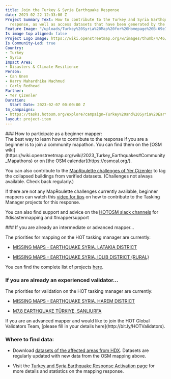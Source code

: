 ```yaml
---
title: Join the Turkey & Syria Earthquake Response
date: 2023-02-22 12:33:00 Z
Project Summary Text: How to contribute to the Turkey and Syria Earthquake mapping
  response, as well as access datasets that have been generated by the mapping.
Feature Image: "/uploads/Turkey%20Syria%20Map%20for%20Homepage%20B-69e708.png"
Is image top aligned: false
Project Logo Image: https://wiki.openstreetmap.org/w/images/thumb/4/46/Yer_cizenler_logo.png/240px-Yer_cizenler_logo.png
Is Community-Led: true
Country:
- Turkey
- Syria
Impact Area:
- Disasters & Climate Resilience
Person:
- Can Unen
- Harry Mahardhika Machmud
- Carly Redhead
Partner:
- Yer Çizenler
Duration:
  Start Date: 2023-02-07 00:00:00 Z
tm_campaigns:
- https://tasks.hotosm.org/explore?campaign=Turkey%20and%20Syria%20Earthquake%20Response%20February%202023
layout: project-item
---
```


<div align="left">
### How to participate as a beginner mapper:
</div>
The best way to learn how to contribute to the response if you are a beginner is to join a community mapathon. You can find them on the [OSM wiki](https://wiki.openstreetmap.org/wiki/2023_Turkey_Earthquakes#Community_Mapathons) or on [the OSM calendar](https://osmcal.org/).

You can also contribute to the [MapRoulette challenges of Yer Çizenler](https://maproulette.org/browse/projects/51027) to tag the collapsed buildings from verified datasets. (Challenges not always available. Check back regularly.)

If there are not any MapRoulette challenges currently available, beginner mappers can watch this [video for tips](https://www.youtube.com/watch?v=dbmcwMLhcwM) on how to contribute to the Tasking Manager projects for this response.

You can also find support and advice on the [HOTOSM slack channels](https://slack.hotosm.org/) for #disastermapping and #mappersupport

<div align="left">
### If you are already an intermediate or advanced mapper...

The priorities for mapping on the HOT tasking manager are currently:

* [MISSING MAPS - EARTHQUAKE SYRIA, LATAKIA DISTRICT](https://tasks.hotosm.org/projects/14230)

* [MISSING MAPS - EARTHQUAKE SYRIA, IDLIB DISTRICT (RURAL)](https://tasks.hotosm.org/projects/14311)

You can find the complete list of projects [here](https://tasks.hotosm.org/explore?campaign=Turkey%20and%20Syria%20Earthquake%20Response%20February%202023).

### If you are already an experienced validator...

The priorities for validation on the HOT tasking manager are currently:

* [MISSING MAPS - EARTHQUAKE SYRIA, HAREM DISTRICT](https://tasks.hotosm.org/projects/14246)

* [M7.8 EARTHQUAKE TÜRKIYE, SANLIURFA](https://tasks.hotosm.org/projects/14235)
</div>
If you are an advanced mapper and would like to join the HOT Global Validators Team, [please fill in your details here](http://bit.ly/HOTValidators).

### Where to find data:

* Download [datasets of the affected areas from HDX](https://data.humdata.org/event/turkiye-syria-earthquakes). Datasets are regularly updated with new data from the OSM mapping above.

* Visit the [Turkey and Syria Earthquake Response Activation page](https://www.hotosm.org/disaster-services/turkiye-earthquakes-february-2023-activation/) for more details and statistics on the mapping response.